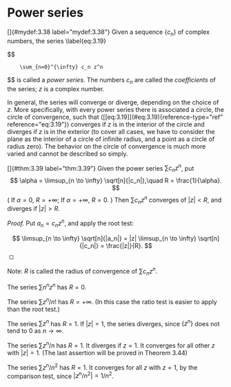 # Power series

<!-- ::: mydef -->
[]{#mydef:3.38 label="mydef:3.38"} Given a sequence $\{c_n\}$ of
complex numbers, the series 
\label{eq:3.19}

$$

        \sum_{n=0}^{\infty} c_n z^n
$$
 is called a *power series*. The
numbers $c_n$ are called the *coefficients* of the series; $z$ is a
complex number.
<!-- ::: -->

In general, the series will converge or diverge, depending on the choice
of $z$. More specifically, with every power series there is associated a
circle, the circle of convergence, such that
(\[\[eq:3.19\]](#eq:3.19){reference-type="ref" reference="eq:3.19"})
converges if $z$ is in the interior of the circle and diverges if $z$ is
in the exterior (to cover all cases, we have to consider the plane as
the interior of a circle of infinite radius, and a point as a circle of
radius zero). The behavior on the circle of convergence is much more
varied and cannot be described so simply.

<!-- ::: thm -->
[]{#thm:3.39 label="thm:3.39"} Given the power series $\sum c_n z^n$,
put 
$$
\alpha = \limsup_{n \to \infty} \sqrt[n]{|c_n|},\quad
        R = \frac{1}{\alpha}.
$$
 ( If $\alpha = 0$, $R = +\infty$; If
$\alpha = +\infty$, $R = 0$. ) Then $\sum c_n z^n$ converges of
$|z| < R$, and diverges if $|z| > R$.
<!-- ::: -->

<!-- ::: proof -->
*Proof.* Put $a_n = c_n z^n$, and apply the root test:

$$
\limsup_{n \to \infty} \sqrt[n]{|a_n|}
        = |z| \limsup_{n \to \infty} \sqrt[n]{|c_n|}
        = \frac{|z|}{R}.
$$
 ◻
<!-- ::: -->

Note: $R$ is called the radius of convergence of $\sum c_n z^n$.

<!-- ::: newexample -->
<!-- ::: asparaenum -->
The series $\sum n^n z^n$ has $R = 0$.

The series $\sum z^n / n!$ has $R = +\infty$. (In this case the ratio
test is easier to apply than the root test.)

The series $\sum z^n$ has $R = 1$. If $|z| = 1$, the series diverges,
since $\{z^n\}$ does not tend to $0$ as $n \rightarrow \infty$.

The series $\sum z^n / n$ has $R = 1$. It diverges if $z = 1$. It
converges for all other $z$ with $|z|=1$. (The last assertion will be
proved in Theorem 3.44)

The series $\sum z^n / n^2$ has $R = 1$. It converges for all $z$ with
$z = 1$, by the comparison test, since $|z^n/n^2| = 1/n^2$.
<!-- ::: -->
<!-- ::: -->
